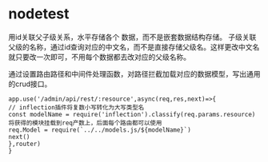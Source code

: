 # nodetest



用id关联父子级关系，水平存储各个 数据，而不是嵌套数据结构存储。
子级关联父级的名称，通过id查询对应的中文名，而不是直接存储父级名。这样更改中文名就只要改一次即可，不用每个数据都去改对应的父级名称。

通过设置路由路径和中间件处理函数，对路径拦截加载对应的数据模型，写出通用的crud接口。

```
app.use('/admin/api/rest/:resource',async(req,res,next)=>{
// inflection插件将复数小写转化为大写类型名
const modelName = require('inflection').classify(req.params.resource)
将获得的模块挂载到req产数上，后面每个路由都可以使用
req.Model = require(`../../models.js/${modelName}`)
next()
},router)    
}
```